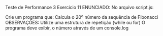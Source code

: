 Teste de Performance 3
Exercício 11
ENUNCIADO:
No arquivo script.js:

Crie um programa que:
Calcula o 20º número da sequência de Fibonacci
OBSERVAÇÕES:
Utilize uma estrutura de repetição (while ou for)
O programa deve exibir, o número através de um console.log
